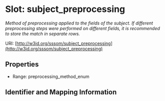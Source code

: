 # Slot: subject_preprocessing
_Method of preprocessing applied to the fields of the subject. If different preprocessing steps were performed on different fields, it is recommended to store the match in separate rows._


URI: [http://w3id.org/sssom/subject_preprocessing](http://w3id.org/sssom/subject_preprocessing)



<!-- no inheritance hierarchy -->


## Properties

 * Range: preprocessing_method_enum



## Identifier and Mapping Information





